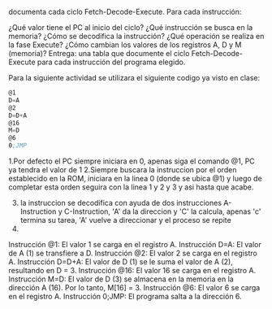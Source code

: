 documenta cada ciclo Fetch-Decode-Execute. Para cada instrucción:

¿Qué valor tiene el PC al inicio del ciclo?
¿Qué instrucción se busca en la memoria?
¿Cómo se decodifica la instrucción?
¿Qué operación se realiza en la fase Execute? ¿Cómo cambian los valores de los registros A, D y M (memoria)?
Entrega: una tabla que documente el ciclo Fetch-Decode-Execute para cada instrucción del programa elegido.

Para la siguiente actividad se utilizara el siguiente codigo ya visto en clase:

```asm
@1 
D=A 
@2 
D=D+A 
@16 
M=D 
@6 
0;JMP
```
1.Por defecto el PC siempre iniciara en 0, apenas siga el comando @1, PC ya tendra el valor de 1 
2.Siempre buscara la instruccion por el orden establecido en la ROM, iniciara en la linea 0 (donde se ubica @1) y luego de completar esta orden seguira con la linea 1 y 2 y 3 y asi hasta que acabe.

3. la instruccion se decodifica con ayuda de dos instrucciones A-Instruction y C-Instruction, 'A' da la direccion y 'C' la calcula, apenas 'c' termina su tarea, 'A' vuelve a direccionar y el proceso se repite
4.
Instrucción @1: El valor 1 se carga en el registro A.
Instrucción D=A: El valor de A (1) se transfiere a D.
Instrucción @2: El valor 2 se carga en el registro A.
Instrucción D=D+A: El valor de D (1) se le suma el valor de A (2), resultando en D = 3.
Instrucción @16: El valor 16 se carga en el registro A.
Instrucción M=D: El valor de D (3) se almacena en la memoria en la dirección A (16). Por lo tanto, M[16] = 3.
Instrucción @6: El valor 6 se carga en el registro A.
Instrucción 0;JMP: El programa salta a la dirección 6.

